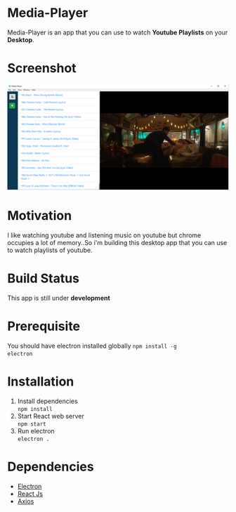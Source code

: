 # Media-Player
Media-Player is an app that you can use to watch <b>Youtube Playlists</b> on your <b>Desktop</b>.

# Screenshot
<img src="https://raw.githubusercontent.com/Abhi10699/Media-Player/master/Screenshots/v2.png" />

# Motivation
I like watching youtube and listening music on youtube but chrome occupies a lot of memory..So i'm building this desktop app that you can use to watch playlists of youtube.

# Build Status
This app is still under <b>development</b>

# Prerequisite
You should have electron installed globally
<code>npm install -g electron </code>

# Installation
<ol>
  <li>Install dependencies
      <br>
    <code>npm install</code>
  </li>
   <li>Start React web server
      <br>
    <code>npm start</code>
  </li>
  
   <li>Run electron
      <br>
    <code>electron .</code>
  </li>
</ol>

# Dependencies
<ul>
  <li><a href="https://github.com/electron/electron">Electron</a></li>
  <li><a href="https://github.com/facebook/react">React Js</a></li>
  <li><a href="https://github.com/axios/axios">Axios</a></li>
</ul>


